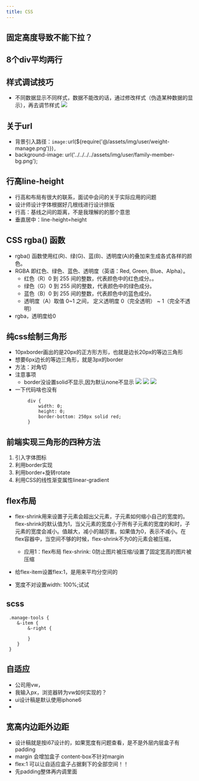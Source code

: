 ```yaml
---
title: CSS
---
```

## 固定高度导致不能下拉？
## 8个div平均两行
## 样式调试技巧
- 不同数据显示不同样式，数据不能改的话，通过修改样式（伪造某种数据的显示），再去调节样式
![](https://img-blog.csdnimg.cn/7d42b6f2a19f434a9f1f47ad4182ea41.png)
## 关于url
- 背景引入路径：` image: `url(${require('@/assets/img/user/weight-manage.png')})`,`
- background-image: url('../../../../assets/img/user/family-member-bg.png');
## 行高line-height
- 行高和布局有很大的联系，面试中会问的关于实际应用的问题
- 设计师设计字体根据好几根线进行设计排版
- 行高：基线之间的距离，不是我理解的的那个意思
- 垂直居中：line-height=height

## CSS rgba() 函数
- rgba() 函数使用红(R)、绿(G)、蓝(B)、透明度(A)的叠加来生成各式各样的颜色。
- RGBA 即红色、绿色、蓝色、透明度（英语：Red, Green, Blue、Alpha）。
   - 红色（R）0 到 255 间的整数，代表颜色中的红色成分。。
   - 绿色（G）0 到 255 间的整数，代表颜色中的绿色成分。
   - 蓝色（B）0 到 255 间的整数，代表颜色中的蓝色成分。
   - 透明度（A）取值 0~1 之间， 定义透明度 0（完全透明） ~ 1（完全不透明）
- rgba，透明度给0
## 纯css绘制三角形
- 10pxborder画出的是20px的正方形方形，也就是边长20px的等边三角形
- 想要6px边长的等边三角形，就是3px的border
- 方法：对角切
- 注意事项
   - border没设置solid不显示,因为默认none不显示
![](https://img-blog.csdnimg.cn/5561564faada43aea89cfc45ee8a1fb7.png)
![](https://img-blog.csdnimg.cn/c98c6e6d95d44f2795d3449c9a966509.png)
![](https://img-blog.csdnimg.cn/41565bef6cf145e1b76de80ad8e5e462.png)
- 一下代码啥也没有
```
        div {
            width: 0;
            height: 0;
            border-bottom: 250px solid red;
        }
```
## 前端实现三角形的四种方法
1. 引入字体图标
2. 利用border实现
3. 利用border+旋转rotate
4. 利用CSS的线性渐变属性linear-gradient
## flex布局
- flex-shrink用来设置子元素会超出父元素，子元素如何缩小自己的宽度的。 flex-shrink的默认值为1，当父元素的宽度小于所有子元素的宽度的和时，子元素的宽度会减小。值越大，减小的越厉害。如果值为0，表示不减小。在flex容器中，当空间不够的时候，flex-shrink不为0的元素会被压缩，
   - 应用1：flex布局 flex-shrink: 0防止图片被压缩/设置了固定宽高的图片被压缩

- 给flex-item设置flex:1，是用来平均分空间的
- 宽度不对设置width: 100%;试试
## scss
```
 .manage-tools {
    &-item {
        &-right {

        }
    }
 }
```


## 自适应
- 公司用vw，
- 我输入px，浏览器转为vw如何实现的？
- ui设计稿是默认使用iphone6
- 

## 宽高内边距外边距
- 设计稿就是按i67设计的，如果宽度有问题查看，是不是外层内层盒子有padding
- margin 会增加盒子 content-box不针对margin
- flex:1 可以让自适应盒子占据剩下的全部空间！！
- 先padding整体再内调里面